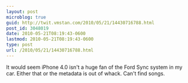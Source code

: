 ```yaml
---
layout: post
microblog: true
guid: http://twit.vmstan.com/2010/05/21/14430716788.html
post_id: 3048019
date: 2010-05-21T08:19:43-0600
lastmod: 2010-05-21T08:19:43-0600
type: post
url: /2010/05/21/14430716788.html
---
```

It would seem iPhone 4.0 isn't a huge fan of the Ford Sync system in my car. Either that or the metadata is out of whack. Can't find songs.
